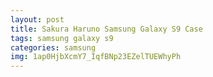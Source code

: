 ```yaml
---
layout: post
title: Sakura Haruno Samsung Galaxy S9 Case
tags: samsung galaxy s9
categories: samsung
img: 1ap0HjbXcmY7_IqfBNp23EZelTUEWhyPh
---
```

